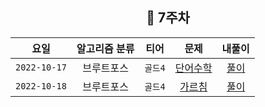 <div align="center">

## 📅 7주차


|      요일      | 알고리즘 분류 |  티어   |                      문제                      | 내풀이 |
|:------------:|:-------:|:-----:|:--------------------------------------------:| :---:|
| `2022-10-17` |  브루트포스  | `골드4` | [단어수학](https://www.acmicpc.net/problem/1339) | [풀이](https://github.com/jangwon3828/Algorithm_Competition-Study/blob/wonjin/7%EC%A3%BC%EC%B0%A8/7%EC%A3%BC%EC%B0%A8_%EC%9B%90%EC%A7%84/%EB%8B%A8%EC%96%B4%EC%88%98%ED%95%99.java) |
| `2022-10-18` |  브루트포스  | `골드4` | [가르침](https://www.acmicpc.net/problem/1062)  | [풀이](https://github.com/jangwon3828/Algorithm_Competition-Study/blob/wonjin/7%EC%A3%BC%EC%B0%A8/7%EC%A3%BC%EC%B0%A8_%EC%9B%90%EC%A7%84/%EA%B0%80%EB%A5%B4%EC%B9%A8.java) |
</div>
